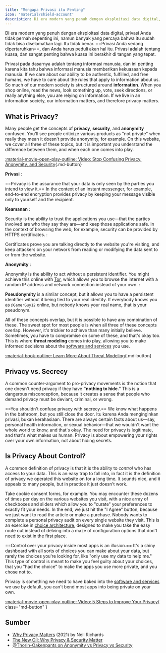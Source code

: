```yaml
---
title: "Mengapa Privasi itu Penting"
icon: 'material/shield-account'
description: Di era modern yang penuh dengan eksploitasi data digital, privasi Anda tidak pernah sepenting ini, namun banyak yang percaya bahwa itu sudah tidak bisa diselamatkan lagi. Itu tidak benar.
---
```


Di era modern yang penuh dengan eksploitasi data digital, privasi Anda tidak pernah sepenting ini, namun banyak yang percaya bahwa itu sudah tidak bisa diselamatkan lagi. Itu tidak benar. ==Privasi Anda sedang dipertaruhkan==, dan Anda harus peduli akan hal itu. Privasi adalah tentang kuasa, dan sangat penting bahwa kuasa ini berakhir di tangan yang tepat.

Privasi pada dasarnya adalah tentang informasi manusia, dan ini penting karena kita tahu bahwa informasi manusia memberikan kekuasaan kepada manusia. If we care about our ability to be authentic, fulfilled, and free humans, we have to care about the rules that apply to information about us. So much of our modern society is structured around **information**. When you shop online, read the news, look something up, vote, seek directions, or really anything else, you are relying on information. If we live in an information society, our information matters, and therefore privacy matters.

## What is Privacy?

Many people get the concepts of **privacy**, **security**, and **anonymity** confused. You'll see people criticize various products as "not private" when really they mean it doesn't provide anonymity, for example. On this website, we cover all three of these topics, but it is important you understand the difference between them, and when each one comes into play.

[:material-movie-open-play-outline: Video: Stop Confusing Privacy, Anonymity, and Security](https://www.privacyguides.org/videos/2025/03/14/stop-confusing-privacy-anonymity-and-security ""){.md-button}

<!-- markdownlint-disable-next-line -->
**Privasi**
:

==Privacy is the assurance that your data is only seen by the parties you intend to view it.== In the context of an instant messenger, for example, end-to-end encryption provides privacy by keeping your message visible only to yourself and the recipient.

<!-- markdownlint-disable-next-line -->
**Keamanan**
:

Security is the ability to trust the applications you use—that the parties involved are who they say they are—and keep those applications safe. In the context of browsing the web, for example, security can be provided by HTTPS certificates.
:

Certificates prove you are talking directly to the website you're visiting, and keep attackers on your network from reading or modifying the data sent to or from the website.

<!-- markdownlint-disable-next-line -->
**Anonymity**
:

Anonymity is the ability to act without a persistent identifier. You might achieve this online with [Tor](../tor.md), which allows you to browse the internet with a random IP address and network connection instead of your own.
:

**Pseudonymity** is a similar concept, but it allows you to have a persistent identifier without it being tied to your real identity. If everybody knows you as `@GamerGuy12` online, but nobody knows your real name, that is your pseudonym.

All of these concepts overlap, but it is possible to have any combination of these. The sweet spot for most people is when all three of these concepts overlap. However, it's trickier to achieve than many initially believe. Sometimes, you have to compromise on some of these, and that's okay too. This is where **threat modeling** comes into play, allowing you to make informed decisions about the [software and services](../tools.md) you use.

[:material-book-outline: Learn More About Threat Modeling](threat-modeling.md ""){.md-button}

## Privacy vs. Secrecy

A common counter-argument to pro-privacy movements is the notion that one doesn't need privacy if they have **"nothing to hide."** This is a dangerous misconception, because it creates a sense that people who demand privacy must be deviant, criminal, or wrong.

==You shouldn't confuse privacy with secrecy.== We know what happens in the bathroom, but you still close the door. Itu karena Anda menginginkan privasi, bukan kerahasiaan. There are always certain facts about us—say, personal health information, or sexual behavior—that we wouldn't want the whole world to know, and that's okay. The need for privacy is legitimate, and that's what makes us human. Privacy is about empowering your rights over your own information, not about hiding secrets.

## Is Privacy About Control?

A common definition of privacy is that it is the ability to *control* who has access to your data. This is an easy trap to fall into, in fact it is the definition of privacy we operated this website on for a long time. It sounds nice, and it appeals to many people, but in practice it just doesn't work.

Take cookie consent forms, for example. You may encounter these dozens of times per day on the various websites you visit, with a nice array of checkboxes and sliders which allow you to "curate" your preferences to exactly fit your needs. In the end, we just hit the "I Agree" button, because we just want to read the article or make a purchase. Nobody wants to complete a personal privacy audit on every single website they visit. This is an exercise in [choice architecture](https://en.wikipedia.org/wiki/Choice_architecture), designed to make you take the easy route out instead of delving into a maze of configuration options that don't need to exist in the first place.

==Control over your privacy inside most apps is an illusion.== It's a shiny dashboard with all sorts of choices you can make about your data, but rarely the choices you're looking for, like "only use my data to help me." This type of control is meant to make you feel guilty about your choices, that you "had the choice" to make the apps you use more private, and you chose not to.

Privacy is something we need to have baked into the [software and services](../tools.md) we use by default, you can't bend most apps into being private on your own.

[:material-movie-open-play-outline: Video: 5 Steps to Improve Your Privacy](https://www.privacyguides.org/videos/2025/02/14/5-easy-steps-to-protect-yourself-online){ class="md-button" }

## Sumber

- [Why Privacy Matters](https://amazon.com/dp/0190939044) (2021) by Neil Richards
- [The New Oil: Why Privacy & Security Matter](https://thenewoil.org/en/guides/prologue/why)
- [@Thorin-Oakenpants on Anonymity vs Privacy vs Security](https://code.privacyguides.dev/privacyguides/privacytools.io/issues/1760#issuecomment-10452)
